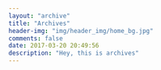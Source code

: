 ```yaml
---
layout: "archive"
title: "Archives"
header-img: "img/header_img/home_bg.jpg"
comments: false
date: 2017-03-20 20:49:56
description: "Hey, this is archives"
---
```

